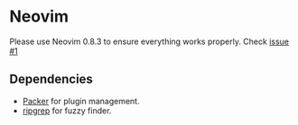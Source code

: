 # Neovim

Please use Neovim 0.8.3 to ensure everything works properly. Check [issue #1](https://github.com/EduardoRodriguesF/nvim/issues/1)

## Dependencies 

- [Packer](https://github.com/wbthomason/packer.nvim) for plugin management.
- [ripgrep](https://github.com/BurntSushi/ripgrep) for fuzzy finder.
